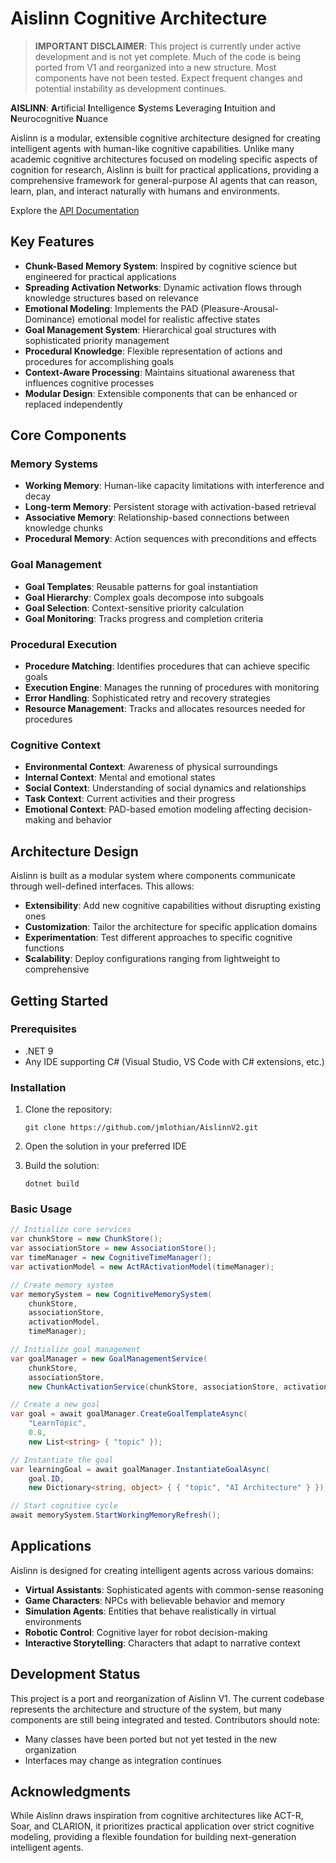# Aislinn Cognitive Architecture

> **IMPORTANT DISCLAIMER**: This project is currently under active development and is not yet complete. Much of the code is being ported from V1 and reorganized into a new structure. Most components have not been tested. Expect frequent changes and potential instability as development continues.

**AISLINN**: **A**rtificial **I**ntelligence **S**ystems **L**everaging **I**ntuition and **N**eurocognitive **N**uance

Aislinn is a modular, extensible cognitive architecture designed for creating intelligent agents with human-like cognitive capabilities. Unlike many academic cognitive architectures focused on modeling specific aspects of cognition for research, Aislinn is built for practical applications, providing a comprehensive framework for general-purpose AI agents that can reason, learn, plan, and interact naturally with humans and environments.

Explore the [API Documentation](/api/index.md)

## Key Features

- **Chunk-Based Memory System**: Inspired by cognitive science but engineered for practical applications
- **Spreading Activation Networks**: Dynamic activation flows through knowledge structures based on relevance
- **Emotional Modeling**: Implements the PAD (Pleasure-Arousal-Dominance) emotional model for realistic affective states
- **Goal Management System**: Hierarchical goal structures with sophisticated priority management
- **Procedural Knowledge**: Flexible representation of actions and procedures for accomplishing goals
- **Context-Aware Processing**: Maintains situational awareness that influences cognitive processes
- **Modular Design**: Extensible components that can be enhanced or replaced independently

## Core Components

### Memory Systems

- **Working Memory**: Human-like capacity limitations with interference and decay
- **Long-term Memory**: Persistent storage with activation-based retrieval
- **Associative Memory**: Relationship-based connections between knowledge chunks
- **Procedural Memory**: Action sequences with preconditions and effects

### Goal Management

- **Goal Templates**: Reusable patterns for goal instantiation
- **Goal Hierarchy**: Complex goals decompose into subgoals
- **Goal Selection**: Context-sensitive priority calculation
- **Goal Monitoring**: Tracks progress and completion criteria

### Procedural Execution

- **Procedure Matching**: Identifies procedures that can achieve specific goals
- **Execution Engine**: Manages the running of procedures with monitoring
- **Error Handling**: Sophisticated retry and recovery strategies
- **Resource Management**: Tracks and allocates resources needed for procedures

### Cognitive Context

- **Environmental Context**: Awareness of physical surroundings
- **Internal Context**: Mental and emotional states
- **Social Context**: Understanding of social dynamics and relationships
- **Task Context**: Current activities and their progress
- **Emotional Context**: PAD-based emotion modeling affecting decision-making and behavior

## Architecture Design

Aislinn is built as a modular system where components communicate through well-defined interfaces. This allows:

- **Extensibility**: Add new cognitive capabilities without disrupting existing ones
- **Customization**: Tailor the architecture for specific application domains
- **Experimentation**: Test different approaches to specific cognitive functions
- **Scalability**: Deploy configurations ranging from lightweight to comprehensive

## Getting Started

### Prerequisites

- .NET 9
- Any IDE supporting C# (Visual Studio, VS Code with C# extensions, etc.)

### Installation

1. Clone the repository:

   ```
   git clone https://github.com/jmlothian/AislinnV2.git
   ```

2. Open the solution in your preferred IDE

3. Build the solution:
   ```
   dotnet build
   ```

### Basic Usage

```csharp
// Initialize core services
var chunkStore = new ChunkStore();
var associationStore = new AssociationStore();
var timeManager = new CognitiveTimeManager();
var activationModel = new ActRActivationModel(timeManager);

// Create memory system
var memorySystem = new CognitiveMemorySystem(
    chunkStore,
    associationStore,
    activationModel,
    timeManager);

// Initialize goal management
var goalManager = new GoalManagementService(
    chunkStore,
    associationStore,
    new ChunkActivationService(chunkStore, associationStore, activationModel));

// Create a new goal
var goal = await goalManager.CreateGoalTemplateAsync(
    "LearnTopic",
    0.8,
    new List<string> { "topic" });

// Instantiate the goal
var learningGoal = await goalManager.InstantiateGoalAsync(
    goal.ID,
    new Dictionary<string, object> { { "topic", "AI Architecture" } });

// Start cognitive cycle
await memorySystem.StartWorkingMemoryRefresh();
```

## Applications

Aislinn is designed for creating intelligent agents across various domains:

- **Virtual Assistants**: Sophisticated agents with common-sense reasoning
- **Game Characters**: NPCs with believable behavior and memory
- **Simulation Agents**: Entities that behave realistically in virtual environments
- **Robotic Control**: Cognitive layer for robot decision-making
- **Interactive Storytelling**: Characters that adapt to narrative context

## Development Status

This project is a port and reorganization of Aislinn V1. The current codebase represents the architecture and structure of the system, but many components are still being integrated and tested. Contributors should note:

- Many classes have been ported but not yet tested in the new organization
- Interfaces may change as integration continues

## Acknowledgments

While Aislinn draws inspiration from cognitive architectures like ACT-R, Soar, and CLARION, it prioritizes practical application over strict cognitive modeling, providing a flexible foundation for building next-generation intelligent agents.
